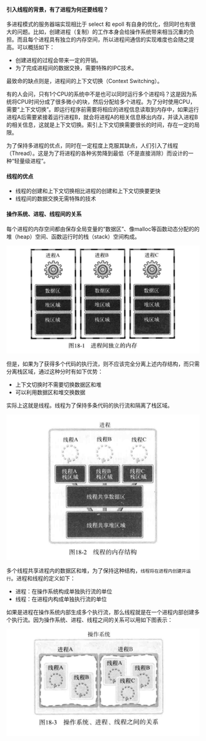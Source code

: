 #### 引入线程的背景，有了进程为何还要线程？
多进程模式的服务器端实现相比于 select 和 epoll 有自身的优化，但同时也有很大的问题。比如，创建进程（复制）的工作本身会给操作系统带来相当沉重的负担。而且每个进程具有独立的内存空间，所以进程间通信的实现难度也会随之提高。可以概括如下：
- 创建进程的过程会带来一定的开销。
- 为了完成进程间的数据交换，需要特殊的IPC技术。

最致命的缺点则是，进程间的上下文切换（Context Switching）。

有的人会问，只有1个CPU的系统中不是也可以同时运行多个进程吗？这是因为系统将CPU时间分成了很多微小的块，然后分配给多个进程。为了分时使用CPU，需要“上下文切换”。即运行程序前需要将相应的进程信息读取到内存中，如果运行进程A后需要紧接着运行进程B，就会将进程A的相关信息移出内存，并读入进程B的相关信息，这就是上下文切换。索引上下文切换需要很长的时间，存在一定的局限。

为了保持多进程的优点，同时在一定程度上克服其缺点，人们引入了线程（Thread）。这是为了将进程的各种劣势降到最低（不是直接消除）而设计的一种“轻量级进程”。

#### 线程的优点
- 线程的创建和上下文切换相比进程的创建和上下文切换要更快
- 线程间的数据交换无需特殊的技术

#### 操作系统、进程、线程间的关系
每个进程的内存空间都由保存全局变量的“数据区”、像malloc等函数动态分配的的堆（heap）空间、函数运行时的栈（stack）空间构成。

![进程间独立的内存](https://github.com/idle-ape/tcp_ip/blob/master/imgs/进程间独立的内存.png "进程间独立的内存")

但是，如果为了获得多个代码的执行流，则不应该完全分离上述内存结构，而只需分离栈区域，通过这种分时有如下优势：
- 上下文切换时不需要切换数据区和堆
- 可以利用数据区和堆交换数据

实际上这就是线程。线程为了保持多条代码的执行流和隔离了栈区域。

![线程的内存结构](https://github.com/idle-ape/tcp_ip/blob/master/imgs/线程的内存结构.png "线程的内存结构")

多个线程共享进程内的数据区和堆，为了保持这种结构，`线程将在进程内创建并运行`。进程和线程的定义如下：
- 进程：在操作系统构成单独执行流的单位
- 线程：在进程内构成单独执行流的单位

如果是进程在操作系统内部生成多个执行流，那么线程就是在一个进程内部创建多个执行流。因为操作系统、进程、线程之间的关系可以用如下图表示：

![操作系统-进程-线程之间的关系](https://github.com/idle-ape/tcp_ip/blob/master/imgs/操作系统-进程-线程之间的关系.png "操作系统、进程、线程之间的关系")
